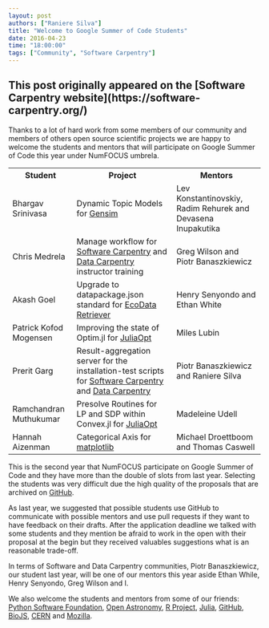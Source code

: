 ```yaml
---
layout: post
authors: ["Raniere Silva"]
title: "Welcome to Google Summer of Code Students"
date: 2016-04-23
time: "18:00:00"
tags: ["Community", "Software Carpentry"]
---
```


<h2>This post originally appeared on the [Software Carpentry website](https://software-carpentry.org/)</h2>
Thanks to a lot of hard work from some members of our community and members of
others open source scientific projects we are happy to welcome the students and
mentors that will participate on Google Summer of Code this year under NumFOCUS
umbrela.

<table>
<tbody>
<tr>
<th>Student</th>
<th>Project</th>
<th>Mentors</th>
</tr>
<tr>
<td>Bhargav Srinivasa</td>
<td>Dynamic Topic Models for <a href="https://github.com/piskvorky/gensim/">Gensim</a></td>
<td>Lev Konstantinovskiy, Radim Rehurek and Devasena Inupakutika</td>
</tr>
<tr>
<td>Chris Medrela</td>
<td>Manage workflow for <a href="http://software-carpentry.org/">Software Carpentry</a> and <a href="http://datacarpentry.org/">Data Carpentry</a> instructor training</td>
<td>Greg Wilson and Piotr Banaszkiewicz</td>
</tr>
<tr>
<td>Akash Goel</td>
<td>Upgrade to datapackage.json standard for <a href="https://github.com/weecology/retriever">EcoData Retriever</a></td>
<td>Henry Senyondo and Ethan White</td>
</tr>
<tr>
<td>Patrick Kofod Mogensen</td>
<td>Improving the state of Optim.jl for <a href="http://juliaopt.org/">JuliaOpt</a></td>
<td>Miles Lubin</td>
</tr>
<tr>
<td>Prerit Garg</td>
<td>Result-aggregation server for the installation-test scripts for <a href="http://software-carpentry.org/">Software Carpentry</a> and <a href="http://datacarpentry.org/">Data Carpentry</a></td>
<td>Piotr Banaszkiewicz and Raniere Silva</td>
</tr>
<tr>
<td>Ramchandran Muthukumar</td>
<td>Presolve Routines for LP and SDP within Convex.jl for <a href="http://juliaopt.org/">JuliaOpt</a></td>
<td>Madeleine Udell</td>
</tr>
<tr>
<td>Hannah Aizenman</td>
<td>Categorical Axis for <a href="http://matplotlib.org/">matplotlib</a></td>
<td>Michael Droettboom and Thomas Caswell</td>
</tr>
</tbody>
</table>

This is the second year that NumFOCUS participate on Google Summer of Code and they have more than the double of slots from last year. Selecting the students was very difficult due the high quality of the proposals that are archived on [GitHub](https://github.com/numfocus/gsoc/tree/master/2016/proposals).

As last year, we suggested that possible students use GitHub to communicate with possible mentors and use pull requests if they want to have feedback on their drafts. After the application deadline we talked with some students and they mention be afraid to work in the open with their proposal at the begin but they received valuables suggestions what is an reasonable trade-off.

In terms of Software and Data Carpentry communities, Piotr Banaszkiewicz, our student last year, will be one of our mentors this year aside Ethan While, Henry Senyondo, Greg Wilson and I.

We also welcome the students and mentors from some of our friends:
[Python Software Foundation](https://summerofcode.withgoogle.com/organizations/4890191244296192/),
[Open Astronomy](https://summerofcode.withgoogle.com/organizations/5650174433034240/),
[R Project](https://summerofcode.withgoogle.com/organizations/6227114235789312/),
[Julia](https://summerofcode.withgoogle.com/organizations/6453977159827456/),
[GitHub](https://summerofcode.withgoogle.com/organizations/4540666805747712/),
[BioJS](https://summerofcode.withgoogle.com/organizations/5963398781075456/),
[CERN](https://summerofcode.withgoogle.com/organizations/6502378119364608/)
and
[Mozilla](https://summerofcode.withgoogle.com/organizations/5256839985889280/).
